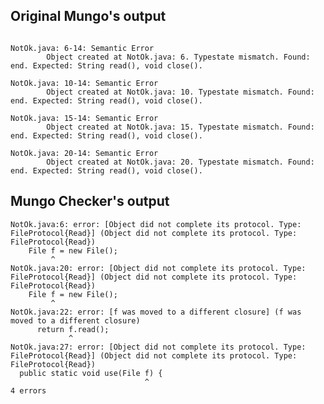 ## Original Mungo's output

```

NotOk.java: 6-14: Semantic Error
		Object created at NotOk.java: 6. Typestate mismatch. Found: end. Expected: String read(), void close().

NotOk.java: 10-14: Semantic Error
		Object created at NotOk.java: 10. Typestate mismatch. Found: end. Expected: String read(), void close().

NotOk.java: 15-14: Semantic Error
		Object created at NotOk.java: 15. Typestate mismatch. Found: end. Expected: String read(), void close().

NotOk.java: 20-14: Semantic Error
		Object created at NotOk.java: 20. Typestate mismatch. Found: end. Expected: String read(), void close().```

## Mungo Checker's output

```
NotOk.java:6: error: [Object did not complete its protocol. Type: FileProtocol{Read}] (Object did not complete its protocol. Type: FileProtocol{Read})
    File f = new File();
         ^
NotOk.java:20: error: [Object did not complete its protocol. Type: FileProtocol{Read}] (Object did not complete its protocol. Type: FileProtocol{Read})
    File f = new File();
         ^
NotOk.java:22: error: [f was moved to a different closure] (f was moved to a different closure)
      return f.read();
             ^
NotOk.java:27: error: [Object did not complete its protocol. Type: FileProtocol{Read}] (Object did not complete its protocol. Type: FileProtocol{Read})
  public static void use(File f) {
                              ^
4 errors```
